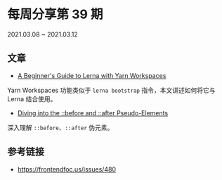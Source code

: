 # 每周分享第 39 期

2021.03.08 ~ 2021.03.12

## 文章

- [A Beginner's Guide to Lerna with Yarn Workspaces][1]

Yarn Workspaces 功能类似于 `lerna bootstrap` 指令，本文讲述如何将它与 Lerna 结合使用。

- [Diving into the ::before and ::after Pseudo-Elements][2]

深入理解 `::before`、`::after` 伪元素。

## 参考链接

- https://frontendfoc.us/issues/480

[1]: https://medium.com/@jsilvax/a-workflow-guide-for-lerna-with-yarn-workspaces-60f97481149d
[2]: https://codersblock.com/blog/diving-into-the-before-and-after-pseudo-elements/
